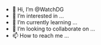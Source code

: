 - 👋 Hi, I’m @WatchDG
- 👀 I’m interested in ...
- 🌱 I’m currently learning ...
- 💞️ I’m looking to collaborate on ...
- 📫 How to reach me ...

<!---
WatchDG/WatchDG is a ✨ special ✨ repository because its `README.md` (this file) appears on your GitHub profile.
You can click the Preview link to take a look at your changes.
--->
